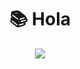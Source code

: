 
<div align=center><h1>📚 Hola</h1></div>

<div align=center>
<img src="https://img.shields.io/badge/42-000000?style=for-the-badge&logo=42&logoColor=white">
</div>
<!--
**kono-kawawa/kono-kawawa** is a ✨ _special_ ✨ repository because its `README.md` (this file) appears on your GitHub profile.

Here are some ideas to get you started:

- 🔭 I’m currently working on ...
- 🌱 I’m currently learning ...
- 👯 I’m looking to collaborate on ...
- 🤔 I’m looking for help with ...
- 💬 Ask me about ...
- 📫 How to reach me: ...
- 😄 Pronouns: ...
- ⚡ Fun fact: ...
-->
